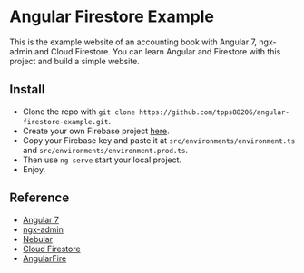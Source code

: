 # Angular Firestore Example

This is the example website of an accounting book with Angular 7, ngx-admin and Cloud Firestore. You can learn Angular and Firestore with this project and build a simple website.

## Install

* Clone the repo with `git clone https://github.com/tpps88206/angular-firestore-example.git`.
* Create your own Firebase project [here](https://firebase.google.com/).
* Copy your Firebase key and paste it at `src/environments/environment.ts` and `src/environments/environment.prod.ts`.
* Then use `ng serve` start your local project.
* Enjoy.

## Reference

* [Angular 7](https://angular.io/)
* [ngx-admin](https://github.com/akveo/ngx-admin/)
* [Nebular](https://akveo.github.io/nebular/)
* [Cloud Firestore](https://firebase.google.com/docs/firestore/)
* [AngularFire](https://github.com/angular/angularfire2#readme)

